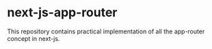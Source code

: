 # next-js-app-router
This repository contains practical implementation of all the app-router concept in next-js.
